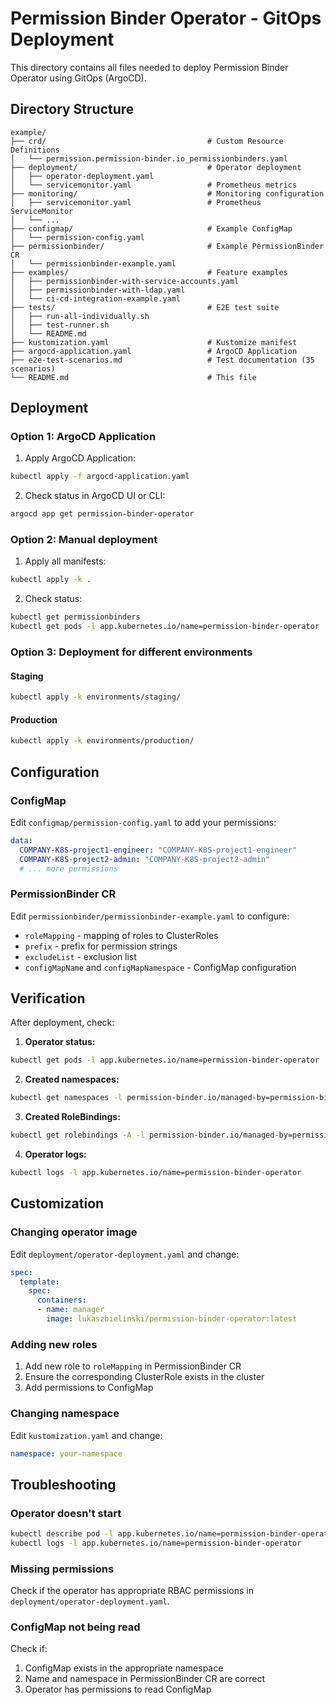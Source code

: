 # Permission Binder Operator - GitOps Deployment

This directory contains all files needed to deploy Permission Binder Operator using GitOps (ArgoCD).

## Directory Structure

```
example/
├── crd/                                    # Custom Resource Definitions
│   └── permission.permission-binder.io_permissionbinders.yaml
├── deployment/                             # Operator deployment
│   ├── operator-deployment.yaml
│   └── servicemonitor.yaml                 # Prometheus metrics
├── monitoring/                             # Monitoring configuration
│   ├── servicemonitor.yaml                 # Prometheus ServiceMonitor
│   └── ...
├── configmap/                              # Example ConfigMap
│   └── permission-config.yaml
├── permissionbinder/                       # Example PermissionBinder CR
│   └── permissionbinder-example.yaml
├── examples/                               # Feature examples
│   ├── permissionbinder-with-service-accounts.yaml
│   ├── permissionbinder-with-ldap.yaml
│   └── ci-cd-integration-example.yaml
├── tests/                                  # E2E test suite
│   ├── run-all-individually.sh
│   ├── test-runner.sh
│   └── README.md
├── kustomization.yaml                      # Kustomize manifest
├── argocd-application.yaml                 # ArgoCD Application
├── e2e-test-scenarios.md                   # Test documentation (35 scenarios)
└── README.md                               # This file
```

## Deployment

### Option 1: ArgoCD Application

1. Apply ArgoCD Application:
```bash
kubectl apply -f argocd-application.yaml
```

2. Check status in ArgoCD UI or CLI:
```bash
argocd app get permission-binder-operator
```

### Option 2: Manual deployment

1. Apply all manifests:
```bash
kubectl apply -k .
```

2. Check status:
```bash
kubectl get permissionbinders
kubectl get pods -l app.kubernetes.io/name=permission-binder-operator
```

### Option 3: Deployment for different environments

#### Staging
```bash
kubectl apply -k environments/staging/
```

#### Production
```bash
kubectl apply -k environments/production/
```

## Configuration

### ConfigMap

Edit `configmap/permission-config.yaml` to add your permissions:

```yaml
data:
  COMPANY-K8S-project1-engineer: "COMPANY-K8S-project1-engineer"
  COMPANY-K8S-project2-admin: "COMPANY-K8S-project2-admin"
  # ... more permissions
```

### PermissionBinder CR

Edit `permissionbinder/permissionbinder-example.yaml` to configure:

- `roleMapping` - mapping of roles to ClusterRoles
- `prefix` - prefix for permission strings
- `excludeList` - exclusion list
- `configMapName` and `configMapNamespace` - ConfigMap configuration

## Verification

After deployment, check:

1. **Operator status:**
```bash
kubectl get pods -l app.kubernetes.io/name=permission-binder-operator
```

2. **Created namespaces:**
```bash
kubectl get namespaces -l permission-binder.io/managed-by=permission-binder-operator
```

3. **Created RoleBindings:**
```bash
kubectl get rolebindings -A -l permission-binder.io/managed-by=permission-binder-operator
```

4. **Operator logs:**
```bash
kubectl logs -l app.kubernetes.io/name=permission-binder-operator
```

## Customization

### Changing operator image

Edit `deployment/operator-deployment.yaml` and change:
```yaml
spec:
  template:
    spec:
      containers:
      - name: manager
        image: lukaszbielinski/permission-binder-operator:latest
```

### Adding new roles

1. Add new role to `roleMapping` in PermissionBinder CR
2. Ensure the corresponding ClusterRole exists in the cluster
3. Add permissions to ConfigMap

### Changing namespace

Edit `kustomization.yaml` and change:
```yaml
namespace: your-namespace
```

## Troubleshooting

### Operator doesn't start

```bash
kubectl describe pod -l app.kubernetes.io/name=permission-binder-operator
kubectl logs -l app.kubernetes.io/name=permission-binder-operator
```

### Missing permissions

Check if the operator has appropriate RBAC permissions in `deployment/operator-deployment.yaml`.

### ConfigMap not being read

Check if:
1. ConfigMap exists in the appropriate namespace
2. Name and namespace in PermissionBinder CR are correct
3. Operator has permissions to read ConfigMap
